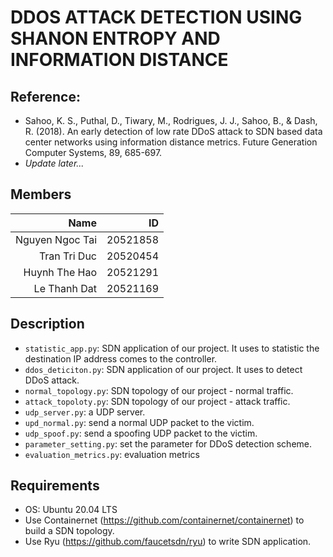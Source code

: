 # DDOS ATTACK DETECTION USING SHANON ENTROPY AND INFORMATION DISTANCE

## Reference:

- Sahoo, K. S., Puthal, D., Tiwary, M., Rodrigues, J. J., Sahoo, B., & Dash, R. (2018). An early detection of low rate DDoS attack to SDN based data center networks using information distance metrics. Future Generation Computer Systems, 89, 685-697.
- *Update later...*

## Members

|Name              |                 ID|
|-----------------:|------------------:|
|Nguyen Ngoc Tai   |20521858           |
|Tran Tri Duc      |20520454           |
|Huynh The Hao     |20521291           |
|Le Thanh Dat      |20521169           |


## Description

- `statistic_app.py`: SDN application of our project. It uses to statistic the destination IP address comes to the controller.
- `ddos_deticiton.py`: SDN application of our project. It uses to detect DDoS attack.
- `normal_topology.py`: SDN topology of our project - normal traffic.
- `attack_topoloty.py`: SDN topology of our project - attack traffic.
- `udp_server.py`: a UDP server.
- `upd_normal.py`: send a normal UDP packet to the victim.
- `udp_spoof.py`: send a spoofing UDP packet to the victim.
- `parameter_setting.py`: set the parameter for DDoS detection scheme.
- `evaluation_metrics.py`: evaluation metrics

## Requirements

- OS: Ubuntu 20.04 LTS
- Use Containernet (https://github.com/containernet/containernet) to build a SDN topology.
- Use Ryu (https://github.com/faucetsdn/ryu) to write SDN application.
